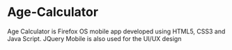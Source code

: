 # Age-Calculator
Age Calculator is Firefox OS mobile app developed using HTML5, CSS3 and Java Script. JQuery Mobile is also used for the UI/UX design
